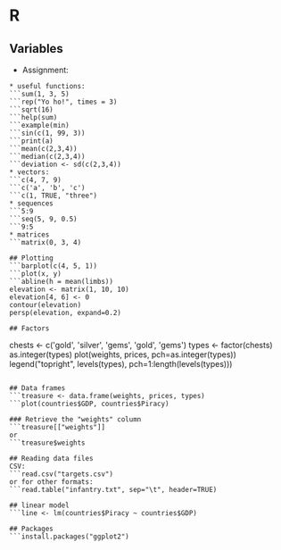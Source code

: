 # R

## Variables
* Assignment:
```x <- 42
* useful functions:
```sum(1, 3, 5)
```rep("Yo ho!", times = 3)
```sqrt(16)
```help(sum)
```example(min)
```sin(c(1, 99, 3))
```print(a)
```mean(c(2,3,4))
```median(c(2,3,4))
```deviation <- sd(c(2,3,4))
* vectors:
```c(4, 7, 9)
```c('a', 'b', 'c')
```c(1, TRUE, "three")
* sequences
```5:9
```seq(5, 9, 0.5)
```9:5
* matrices
```matrix(0, 3, 4)

## Plotting
```barplot(c(4, 5, 1))
```plot(x, y)
```abline(h = mean(limbs))
elevation <- matrix(1, 10, 10)
elevation[4, 6] <- 0
contour(elevation)
persp(elevation, expand=0.2)

## Factors
```
chests <- c('gold', 'silver', 'gems', 'gold', 'gems')
types <- factor(chests)
as.integer(types)
plot(weights, prices, pch=as.integer(types))
legend("topright", levels(types), pch=1:length(levels(types)))
```

## Data frames
```treasure <- data.frame(weights, prices, types)
```plot(countries$GDP, countries$Piracy)

### Retrieve the "weights" column
```treasure[["weights"]]
or
```treasure$weights

## Reading data files
CSV:
```read.csv("targets.csv")
or for other formats:
```read.table("infantry.txt", sep="\t", header=TRUE)

## linear model
```line <- lm(countries$Piracy ~ countries$GDP)

## Packages
```install.packages("ggplot2")